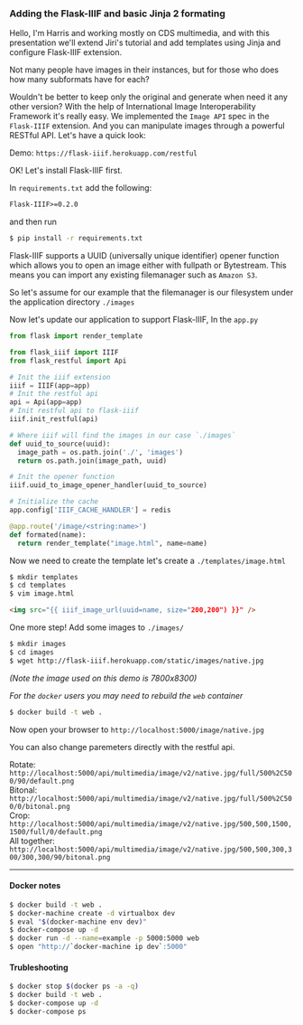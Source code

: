 ### Adding the Flask-IIIF and basic Jinja 2 formating

Hello, I'm Harris and working mostly on CDS multimedia, and with this presentation
we'll extend Jiri's tutorial and add templates using Jinja and configure
Flask-IIIF extension.

Not many people have images in their instances, but for those who does how many
subformats have for each?

Wouldn't be better to keep only the original and generate when need it
any other version? With the help of International Image Interoperability
Framework it's really easy. We implemented the `Image API` spec in the
`Flask-IIIF` extension. And you can manipulate images through a powerful
RESTful API. Let's have a quick look:

Demo: `https://flask-iiif.herokuapp.com/restful`

OK! Let's install Flask-IIIF first.

In `requirements.txt` add the following:

```txt
Flask-IIIF>=0.2.0
```
and then run

```bash
$ pip install -r requirements.txt
```

Flask-IIIF supports a UUID (universally unique identifier) opener function
which allows you to open an image either with fullpath or Bytestream.
This means you can import any existing filemanager such as `Amazon S3`.

So let's assume for our example that the filemanager is our filesystem under
the application directory `./images`

Now let's update our application to support Flask-IIIF,  In the `app.py`

```python
from flask import render_template

from flask_iiif import IIIF
from flask_restful import Api

# Init the iiif extension
iiif = IIIF(app=app)
# Init the restful api
api = Api(app=app)
# Init restful api to flask-iiif
iiif.init_restful(api)

# Where iiif will find the images in our case `./images`
def uuid_to_source(uuid):
  image_path = os.path.join('./', 'images')
  return os.path.join(image_path, uuid)

# Init the opener function
iiif.uuid_to_image_opener_handler(uuid_to_source)

# Initialize the cache
app.config['IIIF_CACHE_HANDLER'] = redis

@app.route('/image/<string:name>')
def formated(name):
  return render_template("image.html", name=name)
```

Now we need to create the template let's create a `./templates/image.html`

```bash
$ mkdir templates
$ cd templates
$ vim image.html
```

```html
<img src="{{ iiif_image_url(uuid=name, size="200,200") }}" />
```

One more step! Add some images to `./images/`

```bash
$ mkdir images
$ cd images
$ wget http://flask-iiif.herokuapp.com/static/images/native.jpg
```
*(Note the image used on this demo is 7800x8300)*

*For the `docker` users you may need to rebuild the `web` container*
```bash
$ docker build -t web .
```

Now open your browser to `http://localhost:5000/image/native.jpg`

You can also change paremeters directly with the restful api.

Rotate: `http://localhost:5000/api/multimedia/image/v2/native.jpg/full/500%2C500/90/default.png`  
Bitonal: `http://localhost:5000/api/multimedia/image/v2/native.jpg/full/500%2C500/0/bitonal.png`  
Crop: `http://localhost:5000/api/multimedia/image/v2/native.jpg/500,500,1500,1500/full/0/default.png`  
All together: `http://localhost:5000/api/multimedia/image/v2/native.jpg/500,500,300,300/300,300/90/bitonal.png`

---

#### Docker notes
```bash
$ docker build -t web .
$ docker-machine create -d virtualbox dev
$ eval "$(docker-machine env dev)"
$ docker-compose up -d
$ docker run -d --name=example -p 5000:5000 web
$ open "http://`docker-machine ip dev`:5000"
```
#### Trubleshooting

```bash
$ docker stop $(docker ps -a -q)
$ docker build -t web .
$ docker-compose up -d
$ docker-compose ps
```
